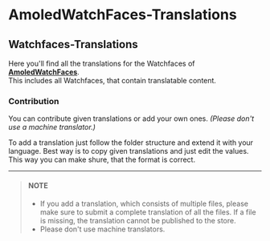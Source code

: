 # AmoledWatchFaces-Translations
## Watchfaces-Translations
Here you'll find all the translations for the Watchfaces of **[AmoledWatchFaces](https://play.google.com/store/apps/dev?id=5591589606735981545 "Playstore Page")**.\
This includes all Watchfaces, that contain translatable content.

### Contribution
You can contribute given translations or add your own ones.
*(Please don't use a machine translator.)*

To add a translation just follow the folder structure and extend it with your language. Best way is to copy given translations and just edit the values.
This way you can make shure, that the format is correct.

---
> #### NOTE
> - If you add a translation, which consists of multiple files, please make sure to submit a complete translation of all the files.
    If a file is missing, the translation cannot be published to the store.
> - Please don't use machine translators.
